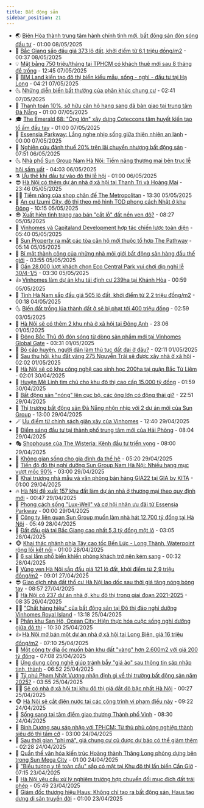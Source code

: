 ```yaml
---
title: Bất động sản
sidebar_position: 21
---
```


<!-- dantri-bat-dong-san:START -->
- 🌏 [Biên Hòa thành trung tâm hành chính tỉnh mới, bất động sản đón sóng đầu tư](https://dantri.com.vn/bat-dong-san/bien-hoa-thanh-trung-tam-hanh-chinh-tinh-moi-bat-dong-san-don-song-dau-tu-20250507233209294.htm) - 01:00 08/05/2025
- 👹 [Bắc Giang sắp đấu giá 373 lô đất, khởi điểm từ 6,1 triệu đồng/m2](https://dantri.com.vn/bat-dong-san/bac-giang-sap-dau-gia-373-lo-dat-khoi-diem-tu-61-trieu-dongm2-20250508031329447.htm) - 00:37 08/05/2025
- 💡 [Mặt bằng 750 triệu/tháng tại TPHCM có khách thuê mới sau 8 tháng để trống](https://dantri.com.vn/bat-dong-san/mat-bang-750-trieuthang-tai-tphcm-co-khach-thue-moi-sau-8-thang-de-trong-20250507145322352.htm) - 12:45 07/05/2025
- 🌋 [BIM Land kiến tạo đô thị biển kiểu mẫu, sống - nghỉ - đầu tư tại Hạ Long](https://dantri.com.vn/bat-dong-san/bim-land-kien-tao-do-thi-bien-kieu-mau-song-nghi-dau-tu-tai-ha-long-20250507111718103.htm) - 04:21 07/05/2025
- 🌜 [Những diễn biến bất thường của phân khúc chung cư](https://dantri.com.vn/bat-dong-san/nhung-dien-bien-bat-thuong-cua-phan-khuc-chung-cu-20250506162205655.htm) - 02:41 07/05/2025
- 💃 [Thanh toán 10%, sở hữu căn hộ hạng sang đã bàn giao tại trung tâm Đà Nẵng](https://dantri.com.vn/bat-dong-san/thanh-toan-10-so-huu-can-ho-hang-sang-da-ban-giao-tai-trung-tam-da-nang-20250506235435799.htm) - 01:00 07/05/2025
- 🎓 [The Emerald 68: &quot;Ông lớn&quot; xây dựng Coteccons tâm huyết kiến tạo tổ ấm đầu tay](https://dantri.com.vn/bat-dong-san/the-emerald-68-ong-lon-xay-dung-coteccons-tam-huyet-kien-tao-to-am-dau-tay-20250505094955884.htm) - 01:00 07/05/2025
- 🌝 [Essensia Parkway: Lắng nghe nhịp sống giữa thiên nhiên an lành](https://dantri.com.vn/bat-dong-san/essensia-parkway-lang-nghe-nhip-song-giua-thien-nhien-an-lanh-20250507001026517.htm) - 00:00 07/05/2025
- 🧐 [Nghiên cứu đánh thuế 20% trên lãi chuyển nhượng bất động sản](https://dantri.com.vn/bat-dong-san/nghien-cuu-danh-thue-20-tren-lai-chuyen-nhuong-bat-dong-san-20250506140020082.htm) - 07:51 06/05/2025
- 🌜 [Nhà phố Sun Group Nam Hà Nội: Tiềm năng thương mại bên trục lễ hội sầm uất](https://dantri.com.vn/bat-dong-san/nha-pho-sun-group-nam-ha-noi-tiem-nang-thuong-mai-ben-truc-le-hoi-sam-uat-20250506105820407.htm) - 04:03 06/05/2025
- ⚗️ [Ưu thế khi đầu tư vào đô thị lễ hội](https://dantri.com.vn/bat-dong-san/uu-the-khi-dau-tu-vao-do-thi-le-hoi-20250505152229937.htm) - 01:00 06/05/2025
- 😎 [Hà Nội có thêm dự án nhà ở xã hội tại Thanh Trì và Hoàng Mai](https://dantri.com.vn/bat-dong-san/ha-noi-co-them-du-an-nha-o-xa-hoi-tai-thanh-tri-va-hoang-mai-20250506015846093.htm) - 23:46 05/05/2025
- 🧑‍🏫 [Tiềm năng của shop chân đế The Metropolitan](https://dantri.com.vn/bat-dong-san/tiem-nang-cua-shop-chan-de-the-metropolitan-20250505194338929.htm) - 13:30 05/05/2025
- 💪 [An cư Izumi City, đô thị theo mô hình TOD phong cách Nhật ở khu Đông](https://dantri.com.vn/bat-dong-san/an-cu-izumi-city-do-thi-theo-mo-hinh-tod-phong-cach-nhat-o-khu-dong-20250505164926873.htm) - 10:15 05/05/2025
- 😎 [Xuất hiện tình trạng rao bán &quot;cắt lỗ&quot; đất nền ven đô?](https://dantri.com.vn/bat-dong-san/xuat-hien-tinh-trang-rao-ban-cat-lo-dat-nen-ven-do-20250505145603096.htm) - 08:27 05/05/2025
- 🧠 [Vinhomes và Capitaland Development hợp tác chiến lược toàn diện](https://dantri.com.vn/bat-dong-san/vinhomes-va-capitaland-development-hop-tac-chien-luoc-toan-dien-20250505115421017.htm) - 05:40 05/05/2025
- 🧰 [Sun Property ra mắt các tòa căn hộ mới thuộc tổ hợp The Pathway](https://dantri.com.vn/bat-dong-san/sun-property-ra-mat-cac-toa-can-ho-moi-thuoc-to-hop-the-pathway-20250505114131931.htm) - 05:14 05/05/2025
- 🤩 [Bí mật thành công của những nhà môi giới bất động sản hàng đầu thế giới](https://dantri.com.vn/bat-dong-san/bi-mat-thanh-cong-cua-nhung-nha-moi-gioi-bat-dong-san-hang-dau-the-gioi-20250505104723588.htm) - 03:55 05/05/2025
- 🦆 [Gần 28.000 lượt khách chọn Eco Central Park vui chơi dịp nghỉ lễ 30/4-1/5](https://dantri.com.vn/bat-dong-san/gan-28000-luot-khach-chon-eco-central-park-vui-choi-dip-nghi-le-304-15-20250505101643134.htm) - 03:30 05/05/2025
- 👍 [Vinhomes làm dự án khu tái định cư 239ha tại Khánh Hòa](https://dantri.com.vn/bat-dong-san/vinhomes-lam-du-an-khu-tai-dinh-cu-239ha-tai-khanh-hoa-20250505012253919.htm) - 00:59 05/05/2025
- 🙉 [Tỉnh Hà Nam sắp đấu giá 505 lô đất, khởi điểm từ 2,2 triệu đồng/m2](https://dantri.com.vn/bat-dong-san/tinh-ha-nam-sap-dau-gia-505-lo-dat-khoi-diem-tu-22-trieu-dongm2-20250504024243207.htm) - 00:18 04/05/2025
- 🌜 [Biến đất trồng lúa thành đất ở sẽ bị phạt tới 400 triệu đồng](https://dantri.com.vn/bat-dong-san/bien-dat-trong-lua-thanh-dat-o-se-bi-phat-toi-400-trieu-dong-20250503013220850.htm) - 02:59 03/05/2025
- 🌋 [Hà Nội sẽ có thêm 2 khu nhà ở xã hội tại Đông Anh](https://dantri.com.vn/bat-dong-san/ha-noi-se-co-them-2-khu-nha-o-xa-hoi-tai-dong-anh-20250501224445048.htm) - 23:06 01/05/2025
- 🥰 [Đông Bắc Thủ đô đón sóng từ dòng sản phẩm mới tại Vinhomes Global Gate](https://dantri.com.vn/bat-dong-san/dong-bac-thu-do-don-song-tu-dong-san-pham-moi-tai-vinhomes-global-gate-20250501101743389.htm) - 03:31 01/05/2025
- 💯 [Bỏ cấp huyện, người dân làm thủ tục đất đai ở đâu?](https://dantri.com.vn/bat-dong-san/bo-cap-huyen-nguoi-dan-lam-thu-tuc-dat-dai-o-dau-20250430193136524.htm) - 02:11 01/05/2025
- 🤩 [Sau thu hồi, khu đất vàng 275 Nguyễn Trãi sẽ được xây nhà ở xã hội](https://dantri.com.vn/bat-dong-san/sau-thu-hoi-khu-dat-vang-275-nguyen-trai-se-duoc-xay-nha-o-xa-hoi-20250501022004953.htm) - 02:02 01/05/2025
- 💄 [Hà Nội sẽ có khu công nghệ cao sinh học 200ha tại quận Bắc Từ Liêm](https://dantri.com.vn/bat-dong-san/ha-noi-se-co-khu-cong-nghe-cao-sinh-hoc-200ha-tai-quan-bac-tu-liem-20250430000317207.htm) - 02:01 30/04/2025
- 🦍 [Huyện Mê Linh tìm chủ cho khu đô thị cao cấp 15.000 tỷ đồng](https://dantri.com.vn/bat-dong-san/huyen-me-linh-tim-chu-cho-khu-do-thi-cao-cap-15000-ty-dong-20250430010551641.htm) - 01:59 30/04/2025
- 🎡 [Bất động sản &quot;nóng&quot; lên cục bộ, các ông lớn có động thái gì?](https://dantri.com.vn/bat-dong-san/bat-dong-san-nong-len-cuc-bo-cac-ong-lon-co-dong-thai-gi-20250428065702136.htm) - 22:51 29/04/2025
- 🐎 [Thị trường bất động sản Đà Nẵng nhộn nhịp với 2 dự án mới của Sun Group](https://dantri.com.vn/bat-dong-san/thi-truong-bat-dong-san-da-nang-nhon-nhip-voi-2-du-an-moi-cua-sun-group-20250429191149107.htm) - 13:00 29/04/2025
- 🪄 [Ưu điểm từ chính sách giãn xây của Vinhomes](https://dantri.com.vn/bat-dong-san/uu-diem-tu-chinh-sach-gian-xay-cua-vinhomes-20250429190200929.htm) - 12:40 29/04/2025
- 💼 [Điểm sáng đầu tư tại thành phố trung tâm mới của Hải Phòng](https://dantri.com.vn/bat-dong-san/diem-sang-dau-tu-tai-thanh-pho-trung-tam-moi-cua-hai-phong-20250429145644196.htm) - 08:04 29/04/2025
- 🎭 [Shophouse của The Wisteria: Kênh đầu tư triển vọng](https://dantri.com.vn/bat-dong-san/shophouse-cua-the-wisteria-kenh-dau-tu-trien-vong-20250429121305299.htm) - 08:00 29/04/2025
- 🐻 [Không gian sống cho gia đình đa thế hệ](https://dantri.com.vn/bat-dong-san/khong-gian-song-cho-gia-dinh-da-the-he-20250429120857167.htm) - 05:20 29/04/2025
- 💃 [Tiến độ đô thị nghỉ dưỡng Sun Group Nam Hà Nội: Nhiều hạng mục vượt mốc 90%](https://dantri.com.vn/bat-dong-san/tien-do-do-thi-nghi-duong-sun-group-nam-ha-noi-nhieu-hang-muc-vuot-moc-90-20250429091429126.htm) - 03:00 29/04/2025
- 🦣 [Khai trương nhà mẫu và văn phòng bán hàng GIA22 tại GIA by KITA](https://dantri.com.vn/bat-dong-san/khai-truong-nha-mau-va-van-phong-ban-hang-gia22-tai-gia-by-kita-20250428201955604.htm) - 01:00 29/04/2025
- 🔥 [Hà Nội đề xuất 157 khu đất làm dự án nhà ở thương mại theo quy định mới](https://dantri.com.vn/bat-dong-san/ha-noi-de-xuat-157-khu-dat-lam-du-an-nha-o-thuong-mai-theo-quy-dinh-moi-20250429024746712.htm) - 00:47 29/04/2025
- 🤩 [Phong cách sống &quot;Lux-Well&quot; và cơ hội nhận ưu đãi từ Essensia Parkway](https://dantri.com.vn/bat-dong-san/phong-cach-song-lux-well-va-co-hoi-nhan-uu-dai-tu-essensia-parkway-20250428160751179.htm) - 00:00 29/04/2025
- 🥳 [Công ty liên quan Sun Group muốn làm nhà hát 12.700 tỷ đồng tại Hà Nội](https://dantri.com.vn/bat-dong-san/cong-ty-lien-quan-sun-group-muon-lam-nha-hat-12700-ty-dong-tai-ha-noi-20250428121349337.htm) - 05:49 28/04/2025
- 🤗 [Đất đấu giá tại Bắc Giang cao nhất 5,3 tỷ đồng một lô](https://dantri.com.vn/bat-dong-san/dat-dau-gia-tai-bac-giang-cao-nhat-53-ty-dong-mot-lo-20250428022628068.htm) - 03:05 28/04/2025
- 🐵 [Khai thác nhánh phía Tây cao tốc Bến Lức - Long Thành, Waterpoint rộng lối kết nối](https://dantri.com.vn/bat-dong-san/khai-thac-nhanh-phia-tay-cao-toc-ben-luc-long-thanh-waterpoint-rong-loi-ket-noi-20250426154338409.htm) - 01:00 28/04/2025
- 🤖 [6 sai lầm phổ biến khiến phòng khách trở nên kém sang](https://dantri.com.vn/bat-dong-san/6-sai-lam-pho-bien-khien-phong-khach-tro-nen-kem-sang-20250427093408282.htm) - 00:32 28/04/2025
- 👺 [Vùng ven Hà Nội sắp đấu giá 121 lô đất, khởi điểm từ 2,9 triệu đồng/m2](https://dantri.com.vn/bat-dong-san/vung-ven-ha-noi-sap-dau-gia-121-lo-dat-khoi-diem-tu-29-trieu-dongm2-20250427134235397.htm) - 09:01 27/04/2025
- 😎 [Giao dịch nhà đất thổ cư Hà Nội lao dốc sau thời giá tăng nóng bỏng tay](https://dantri.com.vn/bat-dong-san/giao-dich-nha-dat-tho-cu-ha-noi-lao-doc-sau-thoi-gia-tang-nong-bong-tay-20250426154237762.htm) - 08:57 27/04/2025
- 🤠 [Hà Nội có 237 dự án nhà ở, khu đô thị trong giai đoạn 2021-2025](https://dantri.com.vn/bat-dong-san/ha-noi-co-237-du-an-nha-o-khu-do-thi-trong-giai-doan-2021-2025-20250426022043664.htm) - 08:35 26/04/2025
- 👨‍🏫 [&quot;Chất hàng hiệu&quot; của bất động sản tại Đô thị đảo nghỉ dưỡng Vinhomes Royal Island](https://dantri.com.vn/bat-dong-san/chat-hang-hieu-cua-bat-dong-san-tai-do-thi-dao-nghi-duong-vinhomes-royal-island-20250425201840316.htm) - 13:18 25/04/2025
- 🧰 [Phân khu San Hô, Ocean City: Hiện thực hóa cuộc sống nghỉ dưỡng giữa đô thị](https://dantri.com.vn/bat-dong-san/phan-khu-san-ho-ocean-city-hien-thuc-hoa-cuoc-song-nghi-duong-giua-do-thi-20250425170354729.htm) - 10:30 25/04/2025
- 👍 [Hà Nội mở bán một dự án nhà ở xã hội tại Long Biên, giá 16 triệu đồng/m2](https://dantri.com.vn/bat-dong-san/ha-noi-mo-ban-mot-du-an-nha-o-xa-hoi-tai-long-bien-gia-16-trieu-dongm2-20250425114556696.htm) - 07:10 25/04/2025
- 🌈 [Một công ty địa ốc muốn bán khu đất &quot;vàng&quot; hơn 2.600m2 với giá 200 tỷ đồng](https://dantri.com.vn/bat-dong-san/mot-cong-ty-dia-oc-muon-ban-khu-dat-vang-hon-2600m2-voi-gia-200-ty-dong-20250425135857766.htm) - 07:08 25/04/2025
- 🐲 [Ứng dụng công nghệ giúp tránh bẫy &quot;giá ảo&quot; sau thông tin sáp nhập tỉnh, thành](https://dantri.com.vn/bat-dong-san/ung-dung-cong-nghe-giup-tranh-bay-gia-ao-sau-thong-tin-sap-nhap-tinh-thanh-20250425134402918.htm) - 06:52 25/04/2025
- 💄 [Tỷ phú Phạm Nhật Vượng nhận định gì về thị trường bất động sản năm 2025?](https://dantri.com.vn/bat-dong-san/ty-phu-pham-nhat-vuong-nhan-dinh-gi-ve-thi-truong-bat-dong-san-nam-2025-20250425104536501.htm) - 03:55 25/04/2025
- 👨‍🏫 [Sẽ có nhà ở xã hội tại khu đô thị giá đắt đỏ bậc nhất Hà Nội](https://dantri.com.vn/bat-dong-san/se-co-nha-o-xa-hoi-tai-khu-do-thi-gia-dat-do-bac-nhat-ha-noi-20250425034155708.htm) - 00:27 25/04/2025
- 🐵 [Hà Nội sẽ cắt điện nước tại các công trình vi phạm điều này](https://dantri.com.vn/bat-dong-san/ha-noi-se-cat-dien-nuoc-tai-cac-cong-trinh-vi-pham-dieu-nay-20250424145805215.htm) - 09:22 24/04/2025
- 🎉 [Sống sang tại tâm điểm giao thương Thành phố Vinh](https://dantri.com.vn/bat-dong-san/song-sang-tai-tam-diem-giao-thuong-thanh-pho-vinh-20250424150706890.htm) - 08:30 24/04/2025
- 💫 [Bình Dương sau sáp nhập với TPHCM: Từ thủ phủ công nghiệp thành siêu đô thị tầm cỡ](https://dantri.com.vn/bat-dong-san/binh-duong-sau-sap-nhap-voi-tphcm-tu-thu-phu-cong-nghiep-thanh-sieu-do-thi-tam-co-20250424083507249.htm) - 03:00 24/04/2025
- 🦄 [Sau thời gian &quot;phi mã&quot;, giá chung cư cũ được dự báo có thể giảm thêm](https://dantri.com.vn/bat-dong-san/sau-thoi-gian-phi-ma-gia-chung-cu-cu-duoc-du-bao-co-the-giam-them-20250424025641573.htm) - 02:28 24/04/2025
- 🌮 [Quần thể văn hóa kiến trúc Hoàng thành Thăng Long phỏng dựng bên trong Sun Mega City](https://dantri.com.vn/bat-dong-san/quan-the-van-hoa-kien-truc-hoang-thanh-thang-long-phong-dung-ben-trong-sun-mega-city-20250423221244857.htm) - 01:00 24/04/2025
- 💯 [&quot;Biểu tượng y tế toàn cầu&quot; sắp có mặt tại Khu đô thị lấn biển Cần Giờ](https://dantri.com.vn/bat-dong-san/bieu-tuong-y-te-toan-cau-sap-co-mat-tai-khu-do-thi-lan-bien-can-gio-20250423134208797.htm) - 07:15 23/04/2025
- 🌊 [Hà Nội yêu cầu xử lý nghiêm trường hợp chuyển đổi mục đích đất trái phép](https://dantri.com.vn/bat-dong-san/ha-noi-yeu-cau-xu-ly-nghiem-truong-hop-chuyen-doi-muc-dich-dat-trai-phep-20250423014933290.htm) - 05:49 23/04/2025
- 🤖 [Giám đốc thương hiệu Haus: Không chỉ tạo ra bất động sản, Haus tạo dựng di sản truyền đời](https://dantri.com.vn/bat-dong-san/giam-doc-thuong-hieu-haus-khong-chi-tao-ra-bat-dong-san-haus-tao-dung-di-san-truyen-doi-20250422190521549.htm) - 01:00 23/04/2025<!-- dantri-bat-dong-san:END -->
